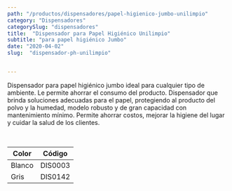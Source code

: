 ```yaml
---
path: "/productos/dispensadores/papel-higienico-jumbo-unilimpio"
category: "Dispensadores"
categorySlug: "dispensadores"
title:  "Dispensador para Papel Higiénico Unilimpio"
subtitle: "para papel higiénico Jumbo"
date: "2020-04-02"
slug:  "dispensador-ph-unilimpio"


---
```

Dispensador para papel higiénico jumbo ideal para cualquier tipo de ambiente. Le permite ahorrar el consumo del producto. Dispensador que brinda soluciones adecuadas para el papel, protegiendo al producto del polvo y la humedad, modelo robusto y de gran capacidad con mantenimiento mínimo. Permite ahorrar costos, mejorar la higiene del lugar y cuidar la salud de los clientes.


<br>
<table class="min-w-full md:min-w-0 divide-y-0 divide-gray-200">
          <thead class=" bg-white">
            <tr>
              <th scope="col" class="px-6 text-center text-xs font-medium text-blue-500 uppercase tracking-wider">
                Color
              </th>
              <th scope="col" class="px-6 py-3 text-center text-xs font-medium text-blue-500 uppercase tracking-wider">
                Código
              </th>
            </tr>
          </thead>
          <tbody>
            <tr class="bg-gray-400">
              <td class="px-6 py-4 whitespace-nowrap text-sm text-gray-700 text-center">
              Blanco 
              </td>
              <td class="px-6 py-4 whitespace-nowrap text-sm text-gray-700 text-center">
               DIS0003
              </td>
            </tr> 
            <tr class="bg-gray-200">
              <td class="px-6 py-4 whitespace-nowrap text-sm text-gray-700 text-center">
              Gris
              </td>
              <td class="px-6 py-4 whitespace-nowrap text-sm text-gray-700 text-center">
              DIS0142
              </td>
            </tr> 
          </tbody>
        </table>



